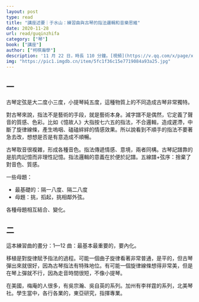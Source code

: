 ```yaml
---
layout: post
type: read
title: "講座述要｜于水山：練習曲與古琴的指法邏輯和音樂思維"
date: 2020-11-28
url: read/guqinzhifa
category: ["琴"]
book: ["講座"]
author: ["柯棋瀚學"]
description: '11 月 22 日，時長 110 分鐘。[視頻](https://v.qq.com/x/page/x320767glvh.html?start=1649)。于老師右手姿勢跟李老師挺像的。'
img: "https://pic1.imgdb.cn/item/5fc1f36c15e7719084a93a25.jpg"
---
```


## 一

古琴定弦是大二度小三度，小提琴純五度，這種物質上的不同造成古琴非常獨特。

對古琴來說，指法不是藝術的手段，就是藝術本身。減字譜不是偶然，它定義了聲音的質感、色彩。比如《憶故人》大指按七六五的指法，不合邏輯，造成遲滯，中斷了旋律線條，產生嗚咽、磕磕絆絆的情感效果。所以說看到不順手的指法不要著急去改，想想是否是有意造成不順暢。

古琴取音很複雜，形成各種音色。指法傳遞情感、意境，兩者同構。古琴記譜靠的是肌肉記憶而非理性記憶。指法邏輯的意義在於便於記譜。五線譜+弦序：捨棄了對音色、質感。

一些母題：

- 最基礎的：隔一八度、隔二八度
- 母題：挑，搯起，挑相鄰外弦。

各種母題相互結合、變化。

## 二

這本練習曲的畫分：1—12 曲：最基本最重要的，要內化。

移植是對旋律賦予指法的過程。可能一個曲子旋律看著非常普通，是平的，但古琴彈出來就很好，因為古琴指法有特殊地位。有可能一個旋律線條想得非常美，但是在琴上彈就不行，因為走音時間很短，不像小提琴。

在美國，梅庵的人很多，有吳宗瀚、吳自英的系列。加州有李祥霆的系列，北美琴社。學生當中，各行各業的，東亞研究，指揮專業。